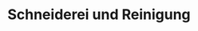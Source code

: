 ---
title: "Schneiderei und Reinigung"
url: /ingolstadt/schneiderei-und-reinigung/
shop: Schneiderei
---